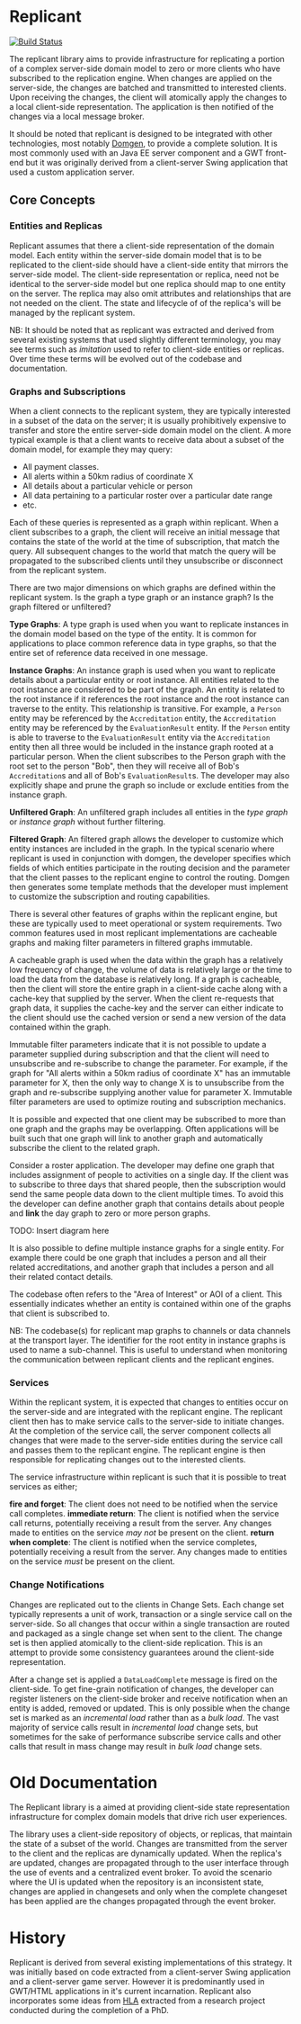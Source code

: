 # Replicant

[![Build Status](https://secure.travis-ci.org/realityforge/replicant.png?branch=master)](http://travis-ci.org/realityforge/replicant)

The replicant library aims to provide infrastructure for replicating a portion of a complex server-side
domain model to zero or more clients who have subscribed to the replication engine. When changes are
applied on the server-side, the changes are batched and transmitted to interested clients. Upon receiving
the changes, the client will atomically apply the changes to a local client-side representation. The
application is then notified of the changes via a local message broker.

It should be noted that replicant is designed to be integrated with other technologies, most notably
[Domgen](https://github.com/realityforge/domgen), to provide a complete solution. It is most commonly
used with an Java EE server component and a GWT front-end but it was originally derived from a client-server
Swing application that used a custom application server.

## Core Concepts

### Entities and Replicas

Replicant assumes that there a client-side representation of the domain model. Each entity within the
server-side domain model that is to be replicated to the client-side should have a client-side entity
that mirrors the server-side model. The client-side representation or replica, need not be identical
to the server-side model but one replica should map to one entity on the server. The replica may also
omit attributes and relationships that are not needed on the client. The state and lifecycle of of the
replica's will be managed by the replicant system.

NB: It should be noted that as replicant was extracted and derived from several existing systems that
used slightly different terminology, you may see terms such as _imitation_ used to refer to client-side
entities or replicas. Over time these terms will be evolved out of the codebase and documentation.

### Graphs and Subscriptions

When a client connects to the replicant system, they are typically interested in a subset of the
data on the server; it is usually prohibitively expensive to transfer and store the entire server-side
domain model on the client. A more typical example is that a client wants to receive data about a subset
of the domain model, for example they may query:

* All payment classes.
* All alerts within a 50km radius of coordinate X
* All details about a particular vehicle or person
* All data pertaining to a particular roster over a particular date range
* etc.

Each of these queries is represented as a graph within replicant. When a client subscribes to a graph,
the client will receive an initial message that contains the state of the world at the time of
subscription, that match the query. All subsequent changes to the world that match the query will be
propagated to the subscribed clients until they unsubscribe or disconnect from the replicant system.

There are two major dimensions on which graphs are defined within the replicant system. Is the graph
a type graph or an instance graph? Is the graph filtered or unfiltered?

**Type Graphs**: A type graph is used when you want to replicate instances in the domain model based on
 the type of the entity. It is common for applications to place common reference data in type graphs,
 so that the entire set of reference data received in one message.

**Instance Graphs**: An instance graph is used when you want to replicate details about a particular
 entity or root instance. All entities related to the root instance are considered to be part of the
 graph. An entity is related to the root instance if it references the root instance
 and the root instance can traverse to the entity. This relationship is transitive. For example, a
 `Person` entity may be referenced by the `Accreditation` entity, the `Accreditation` entity may be
 referenced by the `EvaluationResult` entity. If the `Person` entity is able to traverse to the
 `EvaluationResult` entity via the `Accreditation` entity then all three would be included in the
 instance graph rooted at a particular person. When the client subscribes to the Person graph with
 the root set to the person "Bob", then they will receive all of Bob's `Accreditation`s and all of
 Bob's `EvaluationResult`s. The developer may also explicitly shape and prune the graph so include
 or exclude entities from the instance graph.

**Unfiltered Graph**: An unfiltered graph includes all entities in the _type graph_ or _instance graph_
 without further filtering.

**Filtered Graph**: An filtered graph allows the developer to customize which entity instances are
 included in the graph. In the typical scenario where replicant is used in conjunction with domgen,
 the developer specifies which fields of which entities participate in the routing decision and the
 parameter that the client passes to the replicant engine to control the routing. Domgen then generates
 some template methods that the developer must implement to customize the subscription and routing
 capabilities.

There is several other features of graphs within the replicant engine, but these are typically used to
meet operational or system requirements. Two common features used in most replicant implementations are
cacheable graphs and making filter parameters in filtered graphs immutable.

A cacheable graph is used when the data within the graph has a relatively low frequency of change,
the volume of data is relatively large or the time to load the data from the database is relatively
long. If a graph is cacheable, then the client will store the entire graph in a client-side cache
along with a cache-key that supplied by the server. When the client re-requests that graph data, it
supplies the cache-key and the server can either indicate to the client should use the cached version
or send a new version of the data contained within the graph.

Immutable filter parameters indicate that it is not possible to update a parameter supplied during
subscription and that the client will need to unsubscribe and re-subscribe to change the parameter.
For example, if the graph for "All alerts within a 50km radius of coordinate X" has an immutable
parameter for X, then the only way to change X is to unsubscribe from the graph and re-subscribe
supplying another value for parameter X. Immutable filter parameters are used to optimize routing
and subscription mechanics.

It is possible and expected that one client may be subscribed to more than one graph and the graphs
may be overlapping. Often applications will be built such that one graph will link to another graph
and automatically subscribe the client to the related graph.

Consider a roster application. The developer may define one graph that includes assignment of people
to activities on a single day. If the client was to subscribe to three days that shared people, then
the subscription would send the same people data down to the client multiple times. To avoid this the
developer can define another graph that contains details about people and **link** the day graph to
zero or more person graphs.

TODO: Insert diagram here

It is also possible to define multiple instance graphs for a single entity. For example there could be
one graph that includes a person and all their related accreditations, and another graph that includes
a person and all their related contact details.

The codebase often refers to the "Area of Interest" or AOI of a client. This essentially indicates
whether an entity is contained within one of the graphs that client is subscribed to.

NB: The codebase(s) for replicant map graphs to channels or data channels at the transport layer.
The identifier for the root entity in instance graphs is used to name a sub-channel. This is useful
to understand when monitoring the communication between replicant clients and the replicant engines.

### Services

Within the replicant system, it is expected that changes to entities occur on the server-side and
are integrated with the replicant engine. The replicant client then has to make service calls to the
server-side to initiate changes. At the completion of the service call, the server component collects
all changes that were made to the server-side entities during the service call and passes them to the
replicant engine. The replicant engine is then responsible for replicating changes out to the interested
clients.

The service infrastructure within replicant is such that it is possible to treat services as either;

**fire and forget**: The client does not need to be notified when the service call completes.
**immediate return**: The client is notified when the service call returns, potentially receiving a result
 from the server. Any changes made to entities on the service _may not_ be present on the client.
**return when complete**: The client is notified when the service completes, potentially receiving a result
 from the server. Any changes made to entities on the service _must_ be present on the client.

### Change Notifications

Changes are replicated out to the clients in Change Sets. Each change set typically represents a unit
of work, transaction or a single service call on the server-side. So all changes that occur within
a single transaction are routed and packaged as a single change set when sent to the client. The change
set is then applied atomically to the client-side replication. This is an attempt to provide some consistency
guarantees around the client-side representation.

After a change set is applied a `DataLoadComplete` message is fired on the client-side. To get fine-grain
notification of changes, the developer can register listeners on the client-side broker and receive
notification when an entity is added, removed or updated. This is only possible when the change set is
marked as an _incremental load_ rather than as a _bulk load_. The vast majority of service calls result
in _incremental load_ change sets, but sometimes for the sake of performance subscribe service calls and
other calls that result in mass change may result in _bulk load_ change sets.

# Old Documentation

The Replicant library is a aimed at providing client-side state representation infrastructure for complex domain models that drive rich user experiences.

The library uses a client-side repository of objects, or replicas, that maintain the state of a subset of the world. Changes are transmitted from the server to the client and the replicas are dynamically updated. When the replica's are updated, changes are propagated through to the user interface through the use of events and a centralized event broker. To avoid the scenario where the UI is updated when the repository is an inconsistent state, changes are applied in changesets and only when the complete changeset has been applied are the changes propagated through the event broker.

# History

Replicant is derived from several existing implementations of this strategy. It was initially based on code
extracted from a client-server Swing application and a client-server game server. However it is predominantly
used in GWT/HTML applications in it's current incarnation. Replicant also incorporates some ideas from
[HLA](http://en.wikipedia.org/wiki/High-level_architecture_\(simulation\)) extracted from a research project
conducted during the completion of a PhD.
